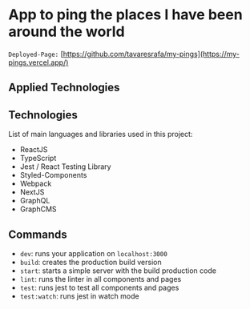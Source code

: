 # App to ping the places I have been around the world

`Deployed-Page:` [https://github.com/tavaresrafa/my-pings](https://my-pings.vercel.app/)

## Applied Technologies

## Technologies
List of main languages and libraries used in this project:
- ReactJS
- TypeScript
- Jest / React Testing Library
- Styled-Components
- Webpack
- NextJS
- GraphQL
- GraphCMS

## Commands

- `dev`: runs your application on `localhost:3000`
- `build`: creates the production build version
- `start`: starts a simple server with the build production code
- `lint`: runs the linter in all components and pages
- `test`: runs jest to test all components and pages
- `test:watch`: runs jest in watch mode
